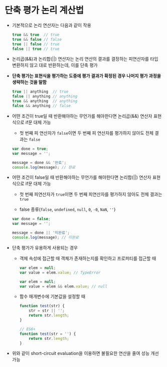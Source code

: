 # 단축 평가 논리 계산법

- 기본적으로 논리 연산자는 다음과 같이 작용

  ```javascript
  true && true	// true
  true && false	// false
  true || false	// true
  false || true	// true
  ```

- 논리곱(&&)과 논리합(||) 연산자는 논리 연산의 결과를 결정하는 피연산자를 타입 변환하지 않고 대로 반환하는데, 이를 단축 평가

- **단축 평가는 표현식을 평가하는 도중에 평가 결과가 확정된 경우 나머지 평가 과정을 생략하는 것을 말함**

  ```javascript
  true || anything	// true
  false || anything	// anything
  true && anything	// anything
  false && anything	// false
  ```

- 어떤 조건이 true일 때 반환해야하는 무언가를 해야한다면 논리곱(&&) 연산자 표현식으로 if문 대체 가능
  - 첫 번째 피 연산자가 `false`이면 두 번째 피 연산자를 평가하지 않아도 전체 결과는 `false`

  ```javascript
  var done = true;
  var message = '';
  
  message = done && '완료';
  console.log(message);	// 완료
  ```

- 어떤 조건이 false일 때 반환해야하는 무언가를 해야한다면 논리합(||) 연산자 표현식으로 if문 대체 가능
  - 첫 번째 피연산자가 `true`이면 두 번째 피연산자를 평가하지 않아도 전체 결과는 `true`

  - false 종류(`false`, `undefined`, `null`, `0`, `-0`, `NaN`, `''`)

  ```javascript
  var done = false;
  var message = '';
  
  message = done || '미완료';
  console.log(message);	// 미완료
  ```

- 단축 평가가 유용하게 사용되는 경우

  - 객체 속성에 접근할 때 객체가 존재하는지를 확인하고 프로퍼티를 접근할 때

    ```javascript
    var elem = null;
    var value = elem.value;	// TypeError
    ```

    ```javascript
    var elem = null;
    var value = elem && elem.value;	// null
    ```

  - 함수 매개변수에 기본값을 설정할 때

    ```javascript
    function test(str) {
        str = str || '';
        return str.length;
    }
    
    // ES6+
    function test(str = '') {
        return str.length;
    }
    ```
- 위와 같이 short-circuit evaluation을 이용하면 불필요한 연산을 줄여 성능 개선 가능
